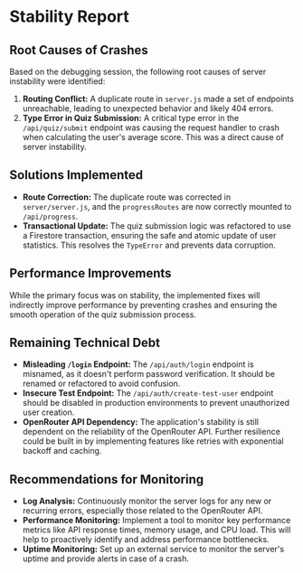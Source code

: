 # Stability Report

## Root Causes of Crashes

Based on the debugging session, the following root causes of server instability were identified:

1.  **Routing Conflict:** A duplicate route in `server.js` made a set of endpoints unreachable, leading to unexpected behavior and likely 404 errors.
2.  **Type Error in Quiz Submission:** A critical type error in the `/api/quiz/submit` endpoint was causing the request handler to crash when calculating the user's average score. This was a direct cause of server instability.

## Solutions Implemented

*   **Route Correction:** The duplicate route was corrected in `server/server.js`, and the `progressRoutes` are now correctly mounted to `/api/progress`.
*   **Transactional Update:** The quiz submission logic was refactored to use a Firestore transaction, ensuring the safe and atomic update of user statistics. This resolves the `TypeError` and prevents data corruption.

## Performance Improvements

While the primary focus was on stability, the implemented fixes will indirectly improve performance by preventing crashes and ensuring the smooth operation of the quiz submission process.

## Remaining Technical Debt

*   **Misleading `/login` Endpoint:** The `/api/auth/login` endpoint is misnamed, as it doesn't perform password verification. It should be renamed or refactored to avoid confusion.
*   **Insecure Test Endpoint:** The `/api/auth/create-test-user` endpoint should be disabled in production environments to prevent unauthorized user creation.
*   **OpenRouter API Dependency:** The application's stability is still dependent on the reliability of the OpenRouter API. Further resilience could be built in by implementing features like retries with exponential backoff and caching.

## Recommendations for Monitoring

*   **Log Analysis:** Continuously monitor the server logs for any new or recurring errors, especially those related to the OpenRouter API.
*   **Performance Monitoring:** Implement a tool to monitor key performance metrics like API response times, memory usage, and CPU load. This will help to proactively identify and address performance bottlenecks.
*   **Uptime Monitoring:** Set up an external service to monitor the server's uptime and provide alerts in case of a crash.